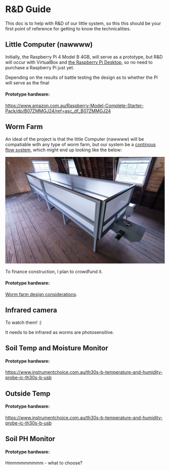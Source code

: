 
# R&D Guide

This doc is to help with R&D of our little system, so this this should be your first point of reference for getting to know the technicalities. 

## Little Computer (nawwww)

Initially, the Raspberry Pi 4 Model B 4GB, will serve as a prototype, but R&D will occur with VirtualBox and [the Raspberry Pi Desktop](https://www.raspberrypi.org/software/raspberry-pi-desktop/), so no need to purchase a Raspberry Pi just yet.

Depending on the results of battle testing the design as to whether the Pi will serve as the final 

#### Prototype hardware: 

https://www.amazon.com.au/Raspberry-Model-Complete-Starter-Pack/dp/B07ZMMGJ24/ref=asc_df_B07ZMMGJ24

## Worm Farm 

An ideal of the project is that the little Computer (nawwww) will be compatiable with any type of worm farm, but our system be a [continous flow system](https://urbanwormcompany.com/complete-guide-to-continuous-flow-vermicomposting/), which might end up looking like the below:

<p align="center">
  <img src="https://github.com/danielneil/Smart-Worm-Bin/blob/main/images/cf-bin.jpg?raw=true">
</p>

To finance construction, I plan to crowdfund it.

#### Prototype hardware: 
[Worm farm design considerations](https://github.com/danielneil/Smart-Worm-Farm/blob/main/research/bin-design-considerations.txt).

## Infrared camera 

To watch them! :)

It needs to be infrared as worms are photosensitive.

## Soil Temp and Moisture Monitor
#### Prototype hardware: 
https://www.instrumentchoice.com.au/th30s-b-temperature-and-humidity-probe-ic-th30s-b-usb

## Outside Temp
#### Prototype hardware: 
https://www.instrumentchoice.com.au/th30s-b-temperature-and-humidity-probe-ic-th30s-b-usb

## Soil PH Monitor 
#### Prototype hardware: 
Hmmmmmmmmm - what to choose?

